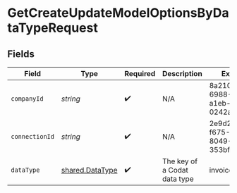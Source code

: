 # GetCreateUpdateModelOptionsByDataTypeRequest


## Fields

| Field                                              | Type                                               | Required                                           | Description                                        | Example                                            |
| -------------------------------------------------- | -------------------------------------------------- | -------------------------------------------------- | -------------------------------------------------- | -------------------------------------------------- |
| `companyId`                                        | *string*                                           | :heavy_check_mark:                                 | N/A                                                | 8a210b68-6988-11ed-a1eb-0242ac120002               |
| `connectionId`                                     | *string*                                           | :heavy_check_mark:                                 | N/A                                                | 2e9d2c44-f675-40ba-8049-353bfcb5e171               |
| `dataType`                                         | [shared.DataType](../../models/shared/datatype.md) | :heavy_check_mark:                                 | The key of a Codat data type                       | invoices                                           |